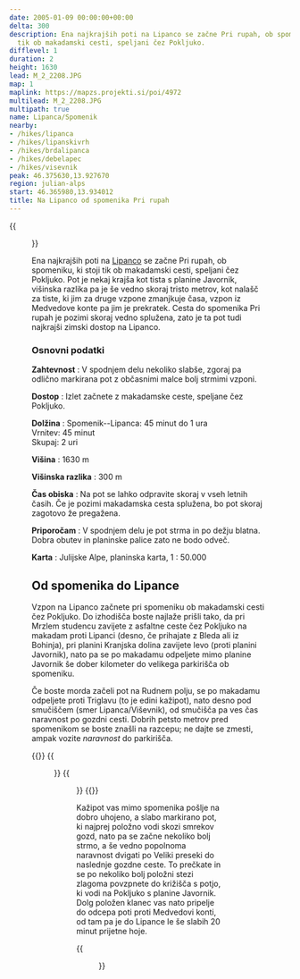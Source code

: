 ```yaml
---
date: 2005-01-09 00:00:00+00:00
delta: 300
description: Ena najkrajših poti na Lipanco se začne Pri rupah, ob spomeniku, ki stoji
  tik ob makadamski cesti, speljani čez Pokljuko.
difflevel: 1
duration: 2
height: 1630
lead: M_2_2208.JPG
map: 1
maplink: https://mapzs.projekti.si/poi/4972
multilead: M_2_2208.JPG
multipath: true
name: Lipanca/Spomenik
nearby:
- /hikes/lipanca
- /hikes/lipanskivrh
- /hikes/brdalipanca
- /hikes/debelapec
- /hikes/visevnik
peak: 46.375630,13.927670
region: julian-alps
start: 46.365980,13.934012
title: Na Lipanco od spomenika Pri rupah
---
```

{{<figure src="M_2_2208.JPG">}}

Ena najkrajših poti na [Lipanco](../) se začne Pri rupah, ob spomeniku, ki stoji tik ob makadamski cesti, speljani čez Pokljuko. Pot je nekaj krajša kot tista s planine Javornik, višinska razlika pa je še vedno skoraj tristo metrov, kot nalašč za tiste, ki jim za druge vzpone zmanjkuje časa, vzpon iz Medvedove konte pa jim je prekratek. Cesta do spomenika Pri rupah je pozimi skoraj vedno splužena, zato je ta pot tudi najkrajši zimski dostop na Lipanco.

### Osnovni podatki

**Zahtevnost**
:   V spodnjem delu nekoliko slabše, zgoraj pa odlično markirana pot z občasnimi malce bolj strmimi vzponi.

**Dostop**
:   Izlet začnete z makadamske ceste, speljane čez Pokljuko.

**Dolžina**
:   Spomenik--Lipanca: 45 minut do 1 ura\
    Vrnitev: 45 minut\
    Skupaj: 2 uri

**Višina**
:   1630 m

**Višinska razlika**
:   300 m

**Čas obiska**
:   Na pot se lahko odpravite skoraj v vseh letnih časih. Če je pozimi makadamska cesta splužena, bo pot skoraj zagotovo že pregažena.

**Priporočam**
:   V spodnjem delu je pot strma in po dežju blatna. Dobra obutev in planinske palice zato ne bodo odveč.

**Karta**
:   Julijske Alpe, planinska karta, 1 : 50.000

Od spomenika do Lipance
-----------------------

Vzpon na Lipanco začnete pri spomeniku ob makadamski cesti čez Pokljuko. Do izhodišča boste najlaže prišli tako, da pri Mrzlem studencu zavijete z asfaltne ceste čez Pokljuko na makadam proti Lipanci (desno, če prihajate z Bleda ali iz Bohinja), pri planini Kranjska dolina zavijete levo (proti planini Javornik), nato pa se po makadamu odpeljete mimo planine Javornik še dober kilometer do velikega parkirišča ob spomeniku.

Če boste morda začeli pot na Rudnem polju, se po makadamu odpeljete proti Triglavu (to je edini kažipot), nato desno pod smučiščem (smer Lipanca/Viševnik), od smučišča pa ves čas naravnost po gozdni cesti. Dobrih petsto metrov pred spomenikom se boste znašli na razcepu; ne dajte se zmesti, ampak vozite *naravnost* do parkirišča.

{{<gallery>}} {{<figure src="M_2_2208.JPG">}}
{{<figure src="M_2_2209.JPG">}}
{{</gallery>}} 

Kažipot vas mimo spomenika pošlje na dobro uhojeno, a slabo markirano pot, ki najprej položno vodi skozi smrekov gozd, nato pa se začne nekoliko bolj strmo, a še vedno popolnoma naravnost dvigati po Veliki preseki do naslednje gozdne ceste. To prečkate in se po nekoliko bolj položni stezi zlagoma povzpnete do križišča s potjo, ki vodi na Pokljuko s planine Javornik. Dolg položen klanec vas nato pripelje do odcepa poti proti Medvedovi konti, od tam pa je do Lipance le še slabih 20 minut prijetne hoje.

{{<figure src="M_2_2210.JPG" caption="Tik pod Lipanco, v ozadju Mrežce">}}
